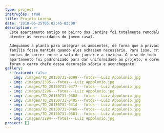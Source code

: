 ```yaml
---
type: project
instruções: true
title: Projeto Lorena
date: '2018-06-25T05:02:45-03:00'
description: >-
  Este apartamento antigo no bairro dos Jardins foi totalmente remodelado para
  atender às necessidades do jovem casal.

  Adequamos a planta para integrar os ambientes, de forma que a privacidade da
  família fosse mantida quando eles achassem necessário. Para isso, criamos
  portas de correr entre a sala de jantar e a cozinha. O piso de todo
  apartamento foi padronizado para dar uniformidade ao projeto, e cores neutras
  foram o carro chefe dessa decoração sóbria e aconchegante.  
gallery:
  - featured: false
    img: /images/TD_20150731-0399---fotos---Luiz Appolonio.jpg
  - img: /images/2305---fotos---Luiz Appolonio.jpg
  - img: /images/TD_20150731-0477---fotos---Luiz Appolonio.jpg
  - img: /images/2296---fotos---Luiz Appolonio.jpg
  - img: /images/TD_20150731-0308---fotos---Luiz Appolonio.jpg
  - img: /images/TD_20150731-0405---fotos---Luiz Appolonio.jpg
  - img: /images/TD_20150731-0414---fotos---Luiz Appolonio.jpg
  - img: /images/TD_20150731-0468---fotos---Luiz Appolonio.jpg
  - img: /images/TD_20150731-0381---fotos---Luiz Appolonio.jpg
  - img: /images/2294---fotos---Luiz Appolonio.jpg
project: []
---
```



